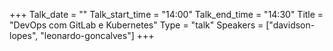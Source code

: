 +++
Talk_date = ""
Talk_start_time = "14:00"
Talk_end_time = "14:30"
Title = "DevOps com GitLab e Kubernetes"
Type = "talk"
Speakers = ["davidson-lopes", "leonardo-goncalves"]
+++


